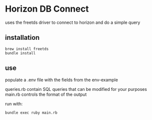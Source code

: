 # Horizon DB Connect
uses the freetds driver to connect to horizon and do a simple query

## installation
    brew install freetds
    bundle install

## use
populate a .env file with the fields from the env-example  

queries.rb contain SQL queries that can be modified for your purposes  
main.rb controls the format of the output

run with:

    bundle exec ruby main.rb
